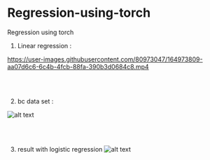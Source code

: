 # Regression-using-torch
Regression using torch


1. Linear regression : 

https://user-images.githubusercontent.com/80973047/164973809-aa07d6c6-6c4b-4fcb-88fa-390b3d0684c8.mp4

<br />
<br />

2. bc data set : <br />

![alt text](https://user-images.githubusercontent.com/80973047/164973814-72f120b3-d4e5-408d-9443-7fa340ed48ff.png)

<br />
<br />

3. result with logistic regression
![alt text](https://user-images.githubusercontent.com/80973047/164973857-8f61d551-234e-41e8-b586-b35785d8c538.png)

<br />
<br />
